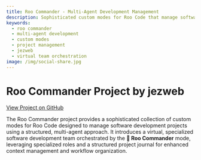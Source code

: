 ```yaml
---
title: Roo Commander - Multi-Agent Development Management
description: Sophisticated custom modes for Roo Code that manage software projects with a virtual development team and structured workflows
keywords:
  - roo commander
  - multi-agent development
  - custom modes
  - project management
  - jezweb
  - virtual team orchestration
image: /img/social-share.jpg
---
```


# Roo Commander Project by jezweb

[View Project on GitHub](https://github.com/jezweb/roo-commander)

The Roo Commander project provides a sophisticated collection of custom modes for Roo Code designed to manage software development projects using a structured, multi-agent approach. It introduces a virtual, specialized software development team orchestrated by the **👑 Roo Commander** mode, leveraging specialized roles and a structured project journal for enhanced context management and workflow organization.